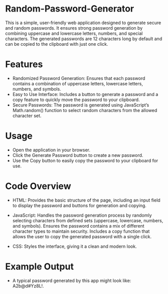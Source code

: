 # Random-Password-Generator
This is a simple, user-friendly web application designed to generate secure and random passwords. It ensures strong password generation by combining uppercase and lowercase letters, numbers, and special characters. The generated passwords are 12 characters long by default and can be copied to the clipboard with just one click.

# Features
- Randomized Password Generation: Ensures that each password contains a combination of uppercase letters, lowercase letters, numbers, and symbols.
- Easy to Use Interface: Includes a button to generate a password and a copy feature to quickly move the password to your clipboard.
- Secure Passwords: The password is generated using JavaScript’s Math.random() function to select random characters from the allowed character set.

# Usage
- Open the application in your browser.
- Click the Generate Password button to create a new password.
- Use the Copy button to easily copy the password to your clipboard for use.

# Code Overview
- HTML:
Provides the basic structure of the page, including an input field to display the password and buttons for generation and copying.

- JavaScript:
Handles the password generation process by randomly selecting characters from defined sets (uppercase, lowercase, numbers, and symbols).
Ensures the password contains a mix of different character types to maintain security.
Includes a copy function that allows the user to copy the generated password with a single click.

- CSS:
Styles the interface, giving it a clean and modern look.

# Example Output
- A typical password generated by this app might look like: A2b@d#Yz8L!.
